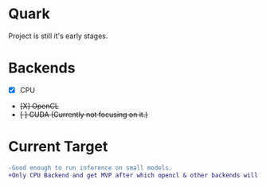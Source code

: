 # Quark

Project is still it's early stages.

# Backends
- [X] CPU
- ~~[X] OpenCL~~
- ~~[ ] CUDA (Currently not focusing on it.)~~

# Current Target
```diff
-Good enough to run inference on small models.
+Only CPU Backend and get MVP after which opencl & other backends will considered
```